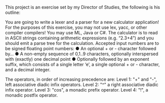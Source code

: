 This project is an exercise set by my Director of Studies, the following is his outline:

You are going to write a lexer and a parser for a new calculator application! For the purposes of this exercise, you may not use lex, yacc, or other compiler compilers! You may use ML, Java or C#. The calculator is to read in ASCII strings containing arithmetic expressions (e.g. “2.3+4”) and you should emit a parse tree for the calculation. Accepted input numbers are to be signed floating point numbers:
● An optional + or - character followed by…
● A non-empty sequence of 0,1..9 characters, optionally interspersed with (exactly) one decimal point
● Optionally followed by an exponent suffix, which consists of a single letter ‘e’, a single optional + or - character, and a decimal integer.

The operators, in order of increasing precedence are:
Level 1: "+" and "-", left associative diadic infix operators.
Level 2: "^" a right associative diadic infix operator.
Level 3: "cos", a monadic prefix operator.
Level 4: "!", a monadic postfix operator.

